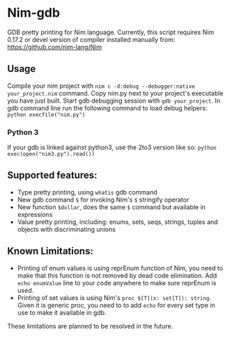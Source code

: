 # Nim-gdb
GDB pretty printing for Nim language.
Currently, this script requires Nim 0.17.2 or devel version of compiler installed manually from:
https://github.com/nim-lang/Nim

## Usage 
Compile your nim project with `nim c -d:debug --debugger:native your_project.nim` command. Copy nim.py next to your project's executable you have just built. Start gdb debugging session with `gdb your_project`. In gdb command line run the following command to load debug helpers: `python execfile("nim.py")`

### Python 3
If your gdb is linked against python3, use the 2to3 version like so: `python exec(open("nim3.py").read())`

## Supported features:
* Type pretty printing, using ``whatis`` gdb command 
* New gdb command `$` for invoking Nim's `$` stringify operator
* New function `$dollar`, does the same `$` command but available in expressions
* Value pretty printing, including: enums, sets, seqs, strings, tuples and objects with discriminating unions

## Known Limitations:
* Printing of enum values is using reprEnum function of Nim, you need to make that this function is not removed by dead code elimination. Add `echo enumValue` line to your code anywhere to make sure reprEnum is used.
* Printing of set values is using Nim's `proc $[T](x: set[T]): string`. Given it is generic proc, you need to 
to add `echo` for every set type in use to make it available in gdb.

These limitations are planned to be resolved in the future.
